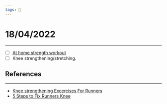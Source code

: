 ```yaml
---
tags: 📆
---
```


# 18/04/2022
---

- [ ] [At home strength workout](https://www.youtube.com/watch?v=dSEobUGK7U4)
- [ ] Knee strengthening/stretching.

## References
---

- [Knee strengthening Excercises For Runners](https://www.youtube.com/watch?v=CoP_SBtKM2Q)
- [5 Steps to Fix Runners Knee](https://www.youtube.com/watch?v=bFjLZgFGp_A)

